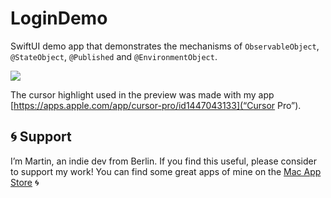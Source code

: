 # LoginDemo

SwiftUI demo app that demonstrates the mechanisms of `ObservableObject`, `@StateObject`, `@Published` and `@EnvironmentObject`.

![](preview.gif)

The cursor highlight used in the preview was made with my app [https://apps.apple.com/app/cursor-pro/id1447043133](“Cursor Pro”).

## 🌀 Support
I’m Martin, an indie dev from Berlin. If you find this useful, please consider to support my work! You can find some great apps of mine on the [Mac App Store](https://apps.apple.com/developer/id955848754) 🌀
